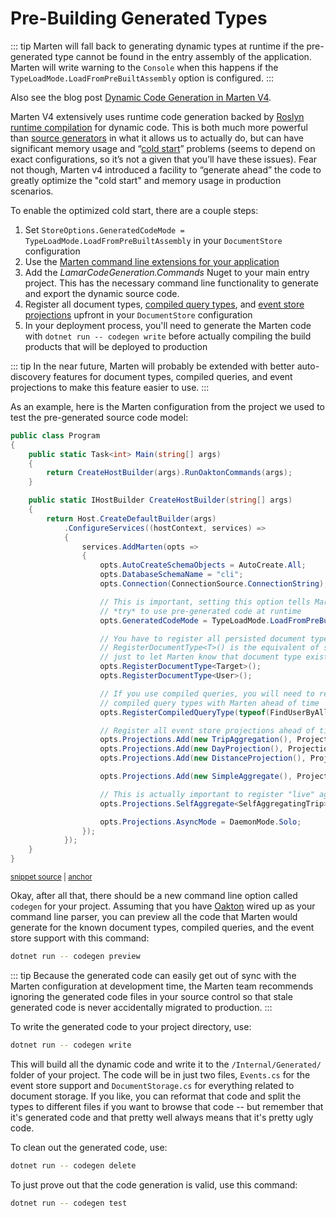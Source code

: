 # Pre-Building Generated Types

::: tip
Marten will fall back to generating dynamic types at runtime if the pre-generated type cannot be found
in the entry assembly of the application. Marten will write warning to the `Console` when this happens if 
the `TypeLoadMode.LoadFromPreBuiltAssembly` option is configured.
:::

Also see the blog post [Dynamic Code Generation in Marten V4](https://jeremydmiller.com/2021/08/04/dynamic-code-generation-in-marten-v4/).

Marten V4 extensively uses runtime code generation backed by [Roslyn runtime compilation](https://jeremydmiller.com/2018/06/04/compiling-code-at-runtime-with-lamar-part-1/) for dynamic code. 
This is both much more powerful than [source generators](https://docs.microsoft.com/en-us/dotnet/csharp/roslyn-sdk/source-generators-overview) in what it allows us to actually do, but can have 
significant memory usage and “[cold start](https://en.wikipedia.org/wiki/Cold_start_(computing))” problems (seems to depend on exact configurations, so it’s not 
a given that you’ll have these issues). Fear not though, Marten v4 introduced a facility to “generate ahead” 
the code to greatly optimize the "cold start" and memory usage in production scenarios.

To enable the optimized cold start, there are a couple steps:

1. Set `StoreOptions.GeneratedCodeMode = TypeLoadMode.LoadFromPreBuiltAssembly` in your `DocumentStore` configuration
1. Use the [Marten command line extensions for your application](/guide/configuration/cli)
1. Add the *LamarCodeGeneration.Commands* Nuget to your main entry project. This has the necessary command line functionality to generate and export the dynamic source code.
1. Register all document types, [compiled query types](/guide/documents/querying/compiled-queries), and [event store projections](/guide/events/projections/) upfront in your `DocumentStore` configuration
1. In your deployment process, you'll need to generate the Marten code with `dotnet run -- codegen write` before actually compiling the build products that will be deployed to production

::: tip
In the near future, Marten will probably be extended with better auto-discovery features
for document types, compiled queries, and event projections to make this feature easier to use.
:::

As an example, here is the Marten configuration from the project we used to test the pre-generated source code model:

<!-- snippet: sample_configuring_pre_build_types -->
<a id='snippet-sample_configuring_pre_build_types'></a>
```cs
public class Program
{
    public static Task<int> Main(string[] args)
    {
        return CreateHostBuilder(args).RunOaktonCommands(args);
    }

    public static IHostBuilder CreateHostBuilder(string[] args)
    {
        return Host.CreateDefaultBuilder(args)
            .ConfigureServices((hostContext, services) =>
            {
                services.AddMarten(opts =>
                {
                    opts.AutoCreateSchemaObjects = AutoCreate.All;
                    opts.DatabaseSchemaName = "cli";
                    opts.Connection(ConnectionSource.ConnectionString);

                    // This is important, setting this option tells Marten to
                    // *try* to use pre-generated code at runtime
                    opts.GeneratedCodeMode = TypeLoadMode.LoadFromPreBuiltAssembly;

                    // You have to register all persisted document types ahead of time
                    // RegisterDocumentType<T>() is the equivalent of saying Schema.For<T>()
                    // just to let Marten know that document type exists
                    opts.RegisterDocumentType<Target>();
                    opts.RegisterDocumentType<User>();

                    // If you use compiled queries, you will need to register the
                    // compiled query types with Marten ahead of time
                    opts.RegisterCompiledQueryType(typeof(FindUserByAllTheThings));

                    // Register all event store projections ahead of time
                    opts.Projections.Add(new TripAggregation(), ProjectionLifecycle.Async);
                    opts.Projections.Add(new DayProjection(), ProjectionLifecycle.Async);
                    opts.Projections.Add(new DistanceProjection(), ProjectionLifecycle.Async);

                    opts.Projections.Add(new SimpleAggregate(), ProjectionLifecycle.Inline);

                    // This is actually important to register "live" aggregations too for the code generation
                    opts.Projections.SelfAggregate<SelfAggregatingTrip>(ProjectionLifecycle.Live);

                    opts.Projections.AsyncMode = DaemonMode.Solo;
                });
            });
    }
}
```
<sup><a href='https://github.com/JasperFx/marten/blob/master/src/CommandLineRunner/Program.cs#L19-L69' title='Snippet source file'>snippet source</a> | <a href='#snippet-sample_configuring_pre_build_types' title='Start of snippet'>anchor</a></sup>
<!-- endSnippet -->

Okay, after all that, there should be a new command line option called `codegen` for your project. Assuming
that you have [Oakton](https://jasperfx.github.io/oakton) wired up as your command line parser, you can preview all
the code that Marten would generate for the known document types, compiled queries, and the event store support
with this command:

```bash
dotnet run -- codegen preview
```

::: tip
Because the generated code can easily get out of sync with the Marten configuration at 
development time, the Marten team recommends ignoring the generated code files in your source
control so that stale generated code is never accidentally migrated to production.
:::

To write the generated code to your project directory, use:

```bash
dotnet run -- codegen write
```

This will build all the dynamic code and write it to the `/Internal/Generated/` folder of your project. The code will
be in just two files, `Events.cs` for the event store support and `DocumentStorage.cs` for everything related
to document storage. If you like, you can reformat that code and split the types to different files if you want to
browse that code -- but remember that it's generated code and that pretty well always means that it's pretty ugly code.

To clean out the generated code, use:

```bash
dotnet run -- codegen delete
```

To just prove out that the code generation is valid, use this command:

```bash
dotnet run -- codegen test
```


